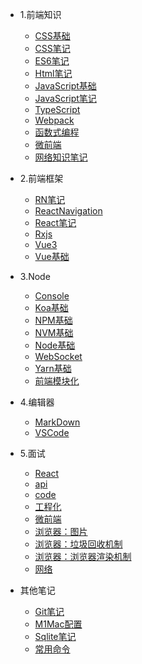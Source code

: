 
- 1.前端知识
  - [CSS基础](1.前端知识/CSS基础.md)
  - [CSS笔记](1.前端知识/CSS笔记.md)
  - [ES6笔记](1.前端知识/ES6笔记.md)
  - [Html笔记](1.前端知识/Html笔记.md)
  - [JavaScript基础](1.前端知识/JavaScript基础.md)
  - [JavaScript笔记](1.前端知识/JavaScript笔记.md)
  - [TypeScript](1.前端知识/TypeScript.md)
  - [Webpack](1.前端知识/Webpack.md)
  - [函数式编程](1.前端知识/函数式编程.md)
  - [微前端](1.前端知识/微前端.md)
  - [网络知识笔记](1.前端知识/网络知识笔记.md)

- 2.前端框架
  - [RN笔记](2.前端框架/RN笔记.md)
  - [ReactNavigation](2.前端框架/ReactNavigation.md)
  - [React笔记](2.前端框架/React笔记.md)
  - [Rxjs](2.前端框架/Rxjs.md)
  - [Vue3](2.前端框架/Vue3.0源码基础.md)
  - [Vue基础](2.前端框架/Vue基础.md)

- 3.Node
  - [Console](3.Node/Console.md)
  - [Koa基础](3.Node/Koa基础.md)
  - [NPM基础](3.Node/NPM基础.md)
  - [NVM基础](3.Node/NVM基础.md)
  - [Node基础](3.Node/Node基础.md)
  - [WebSocket](3.Node/WebSocket.md)
  - [Yarn基础](3.Node/Yarn基础.md)
  - [前端模块化](3.Node/前端模块化.md)

- 4.编辑器
  - [MarkDown](4.编辑器/MarkDown.md)
  - [VSCode](4.编辑器/VSCode.md)

- 5.面试
  - [React](5.面试/React.md)
  - [api](5.面试/api.md)
  - [code](5.面试/code.md)
  - [工程化](5.面试/工程化.md)
  - [微前端](5.面试/微前端.md)
  - [浏览器：图片](5.面试/浏览器：图片.md)
  - [浏览器：垃圾回收机制](5.面试/浏览器：垃圾回收机制.md)
  - [浏览器：浏览器渲染机制](5.面试/浏览器：浏览器渲染机制.md)
  - [网络](5.面试/网络.md)

- 其他笔记
  - [Git笔记](其他笔记/Git笔记.md)
  - [M1Mac配置](其他笔记/M1Mac配置.md)
  - [Sqlite笔记](其他笔记/Sqlite笔记.md)
  - [常用命令](其他笔记/常用命令.md)
